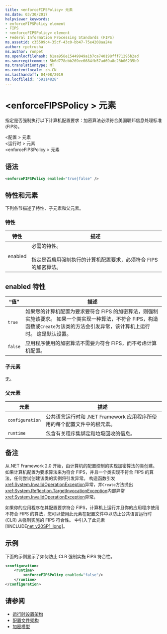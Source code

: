 ```yaml
---
title: <enforceFIPSPolicy> 元素
ms.date: 03/30/2017
helpviewer_keywords:
- enforceFIPSPolicy element
- FIPS
- <enforceFIPSPolicy> element
- Federal Information Processing Standards (FIPS)
ms.assetid: c35509c4-35cf-43c0-bb47-75e4208aa24e
author: rpetrusha
ms.author: ronpet
ms.openlocfilehash: b1aa958e15449949a1b7ca740198fff71295b2ad
ms.sourcegitcommit: 5b6d778ebb269ee6684fb57ad69a8c28b06235b9
ms.translationtype: MT
ms.contentlocale: zh-CN
ms.lasthandoff: 04/08/2019
ms.locfileid: "59114828"
---
```

# <a name="enforcefipspolicy-element"></a>\<enforceFIPSPolicy > 元素
指定是否强制执行以下计算机配置要求：加密算法必须符合美国联邦信息处理标准 (FIPS)。  
  
 \<配置 > 元素  
\<运行时 > 元素  
\<enforceFIPSPolicy > 元素  
  
## <a name="syntax"></a>语法  
  
```xml  
<enforceFIPSPolicy enabled="true|false" />  
```  
  
## <a name="attributes-and-elements"></a>特性和元素  
 下列各节描述了特性、子元素和父元素。  
  
### <a name="attributes"></a>特性  
  
|特性|描述|  
|---------------|-----------------|  
|enabled|必需的特性。<br /><br /> 指定是否启用强制执行的计算机配置要求，必须符合 FIPS 的加密算法。|  
  
## <a name="enabled-attribute"></a>enabled 特性  
  
|“值”|描述|  
|-----------|-----------------|  
|`true`|如果您的计算机配置为要求要符合 FIPS 的加密算法，则强制实施该要求。 如果一个类实现一种算法，不符合 FIPS，构造函数或`Create`为该类的方法会引发异常，该计算机上运行时。 这是默认设置。|  
|`false`|应用程序使用的加密算法不需要为符合 FIPS，而不考虑计算机配置。|  
  
### <a name="child-elements"></a>子元素  
 无。  
  
### <a name="parent-elements"></a>父元素  
  
|元素|描述|  
|-------------|-----------------|  
|`configuration`|公共语言运行时和 .NET Framework 应用程序所使用的每个配置文件中的根元素。|  
|`runtime`|包含有关程序集绑定和垃圾回收的信息。|  
  
## <a name="remarks"></a>备注  
 从.NET Framework 2.0 开始，由计算机的配置控制的实现加密算法的类创建。 如果计算机配置为要求算法来为符合 FIPS，并且一个类实现不符合 FIPS 的算法，任何尝试创建该类的实例将引发异常。 构造函数引发<xref:System.InvalidOperationException>异常，并`Create`方法抛出<xref:System.Reflection.TargetInvocationException>内部异常<xref:System.InvalidOperationException>异常。  
  
 如果你的应用程序在其配置要求符合 FIPS，计算机上运行并且你的应用程序使用不符合 FIPS 的算法，您可以使用此元素在配置文件中以防止公共语言运行时 (CLR) 从强制实施的 FIPS 符合性。 中引入了此元素[!INCLUDE[net_v20SP1_long](../../../../../includes/net-v20sp1-long-md.md)]。  
  
## <a name="example"></a>示例  
 下面的示例显示了如何防止 CLR 强制实施 FIPS 符合性。  
  
```xml  
<configuration>  
    <runtime>  
        <enforceFIPSPolicy enabled="false"/>  
    </runtime>  
</configuration>  
```  
  
## <a name="see-also"></a>请参阅

- [运行时设置架构](../../../../../docs/framework/configure-apps/file-schema/runtime/index.md)
- [配置文件架构](../../../../../docs/framework/configure-apps/file-schema/index.md)
- [加密模型](../../../../../docs/standard/security/cryptography-model.md)
